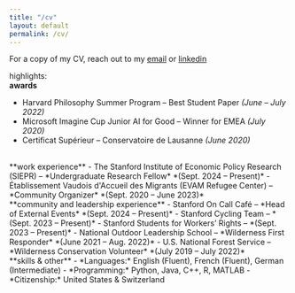 ```yaml
---
title: "/cv"
layout: default
permalink: /cv/
---
```

For a copy of my CV, reach out to my [email](mailto:ayounge@stanford.edu) or [linkedin](https://www.linkedin.com/in/annika-younge)

highlights:
<br>
**awards**
- Harvard Philosophy Summer Program – Best Student Paper *(June – July 2022)*
- Microsoft Imagine Cup Junior AI for Good – Winner for EMEA *(July 2020)*
- Certificat Supérieur – Conservatoire de Lausanne *(June 2020)*
<br>
**work experience**
- The Stanford Institute of Economic Policy Research (SIEPR) – *Undergraduate Research Fellow* *(Sept. 2024 – Present)*
- Établissement Vaudois d'Accueil des Migrants (EVAM Refugee Center) – *Community Organizer* *(Sept. 2020 – June 2023)*
<br>
**community and leadership experience**
- Stanford On Call Café – *Head of External Events* *(Sept. 2024 – Present)*
- Stanford Cycling Team – *(Sept. 2023 – Present)*
- Stanford Students for Workers’ Rights – *(Sept. 2023 – Present)*
- National Outdoor Leadership School – *Wilderness First Responder* *(June 2021 – Aug. 2022)*
- U.S. National Forest Service – *Wilderness Conservation Volunteer* *(July 2019 – July 2022)*
<br>
**skills & other**
- *Languages:* English (Fluent), French (Fluent), German (Intermediate)
- *Programming:* Python, Java, C++, R, MATLAB
- *Citizenship:* United States & Switzerland
